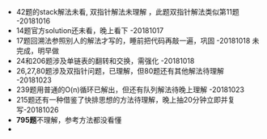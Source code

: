 * 42题的stack解法未看, 双指针解法未理解 ，此题双指针解法类似第11题  -20181016
* 14题官方solution还未看，晚上看下 -20181017
* 17题回溯法参照别人的解法才写的，睡前把代码再敲一遍，巩固 -20181018 未完成，明早做
* 24和206题涉及单链表的翻转和交换，需强化 -20181018
* 26,27,80题涉及双指针问题，已理解，但80题还有其他解法待理解 -20181023
* 239题用普通的O(n)循环已解出，但还有队列解法待晚上理解 -20181023
* 215题还有一种借鉴了快排思想的方法待理解，晚上抽20分钟立即并复写-20181026
* **795题**不理解，参考方法都没看懂
* 
